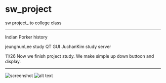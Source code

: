 # sw_project
sw project_ to college class

************************************************************
Indian Porker history

jeunghunLee study QT GUI
JuchanKim   study server 

11/26
Now we finish project study. 
We make simple up down buttoon and display.

*************************************************************
![screenshot](1127_GUI.PNG.png)
![alt text](https://sn3301files.storage.live.com/y4pm25lK2pBw-o6HzwdtuDcI2qZLM9y_QQQEoyBTBwtOfNF6TWyY0_Ff0NCdv8iHs2B-yPQRUv4ldMmJkMeP0N72IplQdJWTQUWg1m-42Qd3C6SW39SlWxvte4XjioRD7DA8kuMQaokL19O8i7RvBg_OsnI9n9toQ4e2W677z6ZVTyy08zu2FAKPM_kB1dm5siT/1127_GUI.PNG?psid=1&width=509&height=425)
